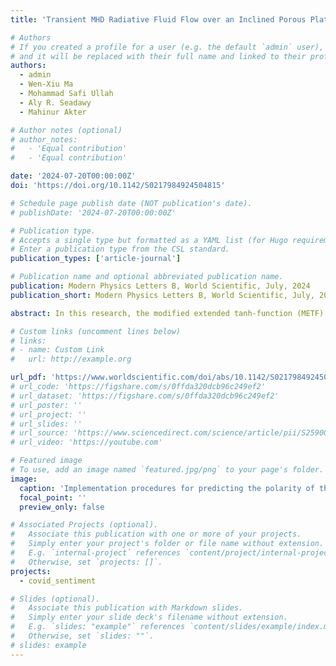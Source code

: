 ```yaml
---
title: 'Transient MHD Radiative Fluid Flow over an Inclined Porous Plate with Thermal and Mass Diffusion: An EFDM Numerical Approach'

# Authors
# If you created a profile for a user (e.g. the default `admin` user), write the username (folder name) here
# and it will be replaced with their full name and linked to their profile.
authors:
  - admin
  - Wen-Xiu Ma
  - Mohammad Safi Ullah
  - Aly R. Seadawy
  - Mahinur Akter

# Author notes (optional)
# author_notes:
#   - 'Equal contribution'
#   - 'Equal contribution'

date: '2024-07-20T00:00:00Z'
doi: 'https://doi.org/10.1142/S0217984924504815'

# Schedule page publish date (NOT publication's date).
# publishDate: '2024-07-20T00:00:00Z'

# Publication type.
# Accepts a single type but formatted as a YAML list (for Hugo requirements).
# Enter a publication type from the CSL standard.
publication_types: ['article-journal']

# Publication name and optional abbreviated publication name.
publication: Modern Physics Letters B, World Scientific, July, 2024
publication_short: Modern Physics Letters B, World Scientific, July, 2024

abstract: In this research, the modified extended tanh-function (METF) and the extended Jacobi elliptic function expansion (EJEFE) techniques are used to investigate the generation and detection of soliton structures in the Hirota–Maccari (HM) model. Consequently, we obtain soliton solutions with advanced structures, including singular bright soliton, dark soliton, periodic waves, breather waves, periodic breather waves, and multiple bright and dark breather waves. In addition, a lump-type breather wave is also included in the presented solutions. Stability analysis of the obtained solutions is addressed by employing the Hamiltonian technique. 3D surfaces and 2D visuals of the outcomes are represented with the help of a computer application. These findings contribute to understanding nonlinear wave phenomena with potential applications in optics, fluid dynamics, and plasma physics.

# Custom links (uncomment lines below)
# links:
# - name: Custom Link
#   url: http://example.org

url_pdf: 'https://www.worldscientific.com/doi/abs/10.1142/S0217984924504815'
# url_code: 'https://figshare.com/s/0ffda320dcb96c249ef2'
# url_dataset: 'https://figshare.com/s/0ffda320dcb96c249ef2'
# url_poster: ''
# url_project: ''
# url_slides: ''
# url_source: 'https://www.sciencedirect.com/science/article/pii/S2590005622000534'
# url_video: 'https://youtube.com'

# Featured image
# To use, add an image named `featured.jpg/png` to your page's folder.
image:
  caption: 'Implementation procedures for predicting the polarity of the statements'
  focal_point: ''
  preview_only: false

# Associated Projects (optional).
#   Associate this publication with one or more of your projects.
#   Simply enter your project's folder or file name without extension.
#   E.g. `internal-project` references `content/project/internal-project/index.md`.
#   Otherwise, set `projects: []`.
projects:
  - covid_sentiment

# Slides (optional).
#   Associate this publication with Markdown slides.
#   Simply enter your slide deck's filename without extension.
#   E.g. `slides: "example"` references `content/slides/example/index.md`.
#   Otherwise, set `slides: ""`.
# slides: example
---
```


<!-- {{% callout note %}}
Click the _Cite_ button above to demo the feature to enable visitors to import publication metadata into their reference management software.
{{% /callout %}}

{{% callout note %}}
Create your slides in Markdown - click the _Slides_ button to check out the example.
{{% /callout %}}

Add the publication's **full text** or **supplementary notes** here. You can use rich formatting such as including [code, math, and images](https://wowchemy.com/docs/content/writing-markdown-latex/). -->
